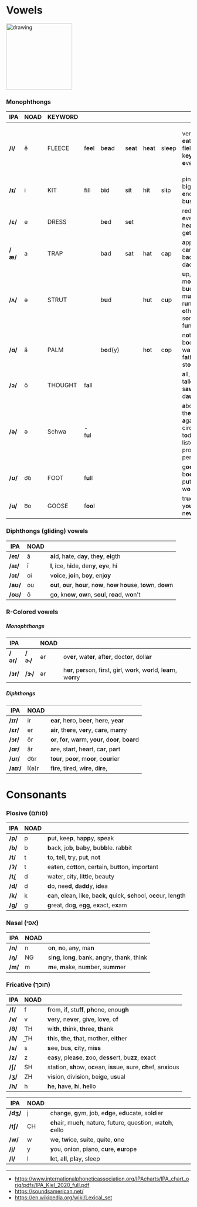 # Vowels 
<img src="https://upload.wikimedia.org/wikipedia/commons/0/0e/General_American_monophthong_chart.svg" alt="drawing" width="180" />

### Monophthongs

| IPA     | NOAD | KEYWORD |          |            |          |          |           |                                                                                           |     |
| ------- |:---- | ------- | -------- | ---------- | -------- | -------- | --------- | ----------------------------------------------------------------------------------------- | --- |
| **/i/** | ē    | FLEECE  | f**ee**l | b**ea**d   | s**ea**t | h**ea**t | sl**ee**p | ver**y**, b**e**, **ea**t, s**ee**, f**ie**ld, k**ey**, m**e**, **e**ven                  |  `<a>` before `<l>`, `<au>`, `<aw>`, `<ough>`, various   |
| **/ɪ/** | i    | KIT     | f**i**ll | b**i**d    | s**i**t  | h**i**t  | sl**i**p  | p**i**nk, **i**t, b**i**g, **e**nough, b**u**sy                                           |     |
| **/ɛ/** | e    | DRESS   |          | b**e**d    | s**e**t  |          |           | r**e**d, **e**ver, h**ea**d, g**e**t, l**e**t                                             |     |
| **/æ/** | a    | TRAP    |          | b**a**d    | s**a**t  | h**a**t  | c**a**p   | **a**pple, c**a**n, b**a**ck, d**a**d                                                     |     |
| **/ʌ/** | ə    | STRUT   |          | b**u**d    |          | h**u**t  | c**u**p   | **u**p, m**o**ther, b**u**ddy, m**u**d, r**u**n, **o**ther, s**o**me, f**u**n             |     |
| **/ɑ/** | ä    | PALM    |          | b**o**d(y) |          | h**o**t  | c**o**p   | n**o**t, b**o**dy, w**a**nt, f**a**ther, st**o**p, g**o**t                                |     |
| **/ɔ/** | ô    | THOUGHT | f**a**ll |            |          |          |           | **a**ll, **o**n, t**a**lk, l**o**st, s**aw**, d**au**ghter                                |     |
| **/ə/** | ə    | Schwa   | -f**u**l |            |          |          |           | **a**bout, th**e**, **a**gain, circ**us**, t**o**day, list**e**n, prod**u**ct, penc**i**l |     |
| **/ʊ/** | o͝o  | FOOT    | f**u**ll |            |          |          |           | g**oo**d, b**oo**k, p**u**t, w**ou**ld                                                    |     |
| **/u/** | o͞o  | GOOSE   | f**oo**l |            |          |          |           | tr**ue**, y**ou**, t**oo**, n**ew**                                                       |     |

### Diphthongs (gliding) vowels

| IPA | NOAD   |                               |
| -------- | --- | ------------------------------------------------------- |
| **/eɪ/** | ā   | **ai**d, h**a**te, d**ay**, th**ey**, **ei**gth                              |
| **/aɪ/** | ī   | **I**, **i**ce, h**i**de, den**y**, **ey**e, h**i**                      |
| **/ɔɪ/** | oi  | v**oi**ce, j**oi**n, b**oy**, enj**oy**                 |
| **/aʊ/** | ou  | **ou**t, **ou**r, **hou**r, n**ow**, h**ow** h**ou**se, t**ow**n, d**ow**n |
| **/oʊ/** | ō   | g**o**, kn**ow**, **ow**n, s**ou**l, r**oa**d, w**o**n't           |

### R-Colored vowels

##### Monophthongs
| IPA      |         |   NOAD  |                                                                                     |
| -------- | ------- | --- | ----------------------------------------------------------------------------------- |
| **/ər/** | **/ɚ/** | ər  | ov**er**, wat**er**, aft**er**, doct**or**, doll**ar**                              |
| **/ɜr/** | **/ɝ/** | ər  | h**er**, p**er**son, f**ir**st, g**ir**l, w**or**k, w**or**ld, l**ear**n, w**orr**y |

##### Diphthongs
| IPA       | NOAD  |                                                          |
| --------- |:----- | -------------------------------------------------------- |
| **/ɪr/**  | ir    | **ear**, h**er**o, b**eer**, h**er**e, y**ear**          |
| **/ɛr/**  | er    | **air**, th**er**e, v**er**y, c**ar**e, m**arr**y        |
| **/ɔr/**  | ôr    | **or**, f**or**, w**ar**m, y**our**, d**oor**, b**oar**d |
| **/ɑr/**  | är    | **ar**e, st**ar**t, h**ear**t, c**ar**, p**ar**t         |
| **/ʊr/**  | o͝or  | t**our**, p**oor**, m**oor**, c**our**ier                             |
| **/aɪr/** | ī(ə)r | f**ir**e, t**ir**ed, w**ir**e, d**ir**e,                 |

# Consonants

### Plosive (סותם)

| IPA     | NOAD      | |
| ------- |  --- | -- |
| **/p/** | p | **p**ut, kee**p**, ha**pp**y, s**p**eak          |
| **/b/**        | b | **b**ack, jo**b**, **b**a**b**y, **b**u**bb**le. ra**bb**it       |
| **/t/**  | t    | **t**o, **t**ell, **t**ry, pu**t**, no**t**                                          |
| **/ʔ/**  | t    | ea**t**en, co**tt**on, cer**t**ain, bu**tt**on, impor**t**ant                        |
| **/t̬/** | d    | wa**t**er, ci**t**y, li**tt**le, beau**t**y                                          |
| **/d/**      |  d    |   **d**o, nee**d**, **d**a**dd**y, i**d**ea                                                                                   |
| **/k/**  | k    | **c**an, **c**lean, li**k**e, ba**ck**, **q**uick, **sc**hool, o**cc**ur, len**g**th |
| **/g/**  | g    | **g**reat, do**g**, e**gg**, e**x**act, e**x**am                                     |

### Nasal (אפי)

| IPA      | NOAD |                                                                                      |
| -------- |:---- | ------------------------------------------------------------------------------------ |
| **/n/**  | n    | o**n**, **n**o, a**n**y, ma**n**                                                     |
| **/ŋ/**  | NG   | si**ng**, lo**ng**, ba**n**k, a**n**gry, tha**n**k, thi**n**k                        |
| **/m/** | m |  **m**e, **m**ake, nu**m**ber, su**mm**er |

### Fricative (חוכך)

| IPA      | NOAD |                                                                                 |
| -------- |:---- | ------------------------------------------------------------------------------- |
| **/f/**  | f    | **f**rom, i**f**, stu**ff**, **ph**one, enou**gh**                                   |
| **/v/** | v | **v**ery, ne**v**er, gi**v**e, lo**v**e, o**f**  |
| **/θ/**  | TH   | wi**th**, **th**ink, **th**ree, **th**ank                                       |
| **/ð/**  | T͟H  | **th**is, **th**e, **th**at, mo**th**er, ei**th**er                             |
| **/s/**  | s    | **s**ee, bu**s**, **c**ity, mi**ss**                                            |
| **/z/**  | z    | ea**s**y, plea**s**e, **z**oo, de**ss**ert, bu**zz**, e**x**act                 |
| **/ʃ/**  | SH   | sta**t**ion, **sh**ow, o**c**ean, i**ss**ue, **s**ure, **ch**ef, an**x**ious         |
| **/ʒ/**  | ZH   | vi**s**ion, divi**s**ion, bei**g**e, u**s**ual                                  |
| **/h/**  | h    | **h**e, **h**ave, **h**i, **h**ello                                                  |


| IPA      | NOAD |                                                                                 |
| -------- |:---- | ------------------------------------------------------------------------------- |
| **/dʒ/** | j    | chan**g**e, **g**ym, **j**ob, e**dg**e, e**d**ucate, sol**d**ier                |
| **/tʃ/** | CH   | **ch**air, mu**ch**, na**t**ure, fu**t**ure, ques**t**ion, wa**tch**, **c**ello |
| **/w/**  | w    | w**e**, t**w**ice, s**u**ite, q**u**ite, **o**ne                                |
| **/j/**  | y    | **y**ou, on**i**on, p**i**ano, c**u**re, **eu**rope                             |
| **/l/**         |  l    |     **l**et, a**ll**, p**l**ay, s**l**eep

---

- https://www.internationalphoneticassociation.org/IPAcharts/IPA_chart_orig/pdfs/IPA_Kiel_2020_full.pdf
- https://soundsamerican.net/
- https://en.wikipedia.org/wiki/Lexical_set
